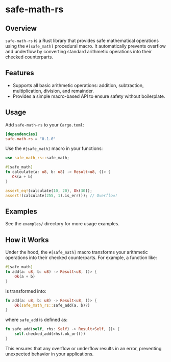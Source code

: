 # safe-math-rs

## Overview

`safe-math-rs` is a Rust library that provides safe mathematical operations using the `#[safe_math]` procedural macro. It automatically prevents overflow and underflow by converting standard arithmetic operations into their checked counterparts.

## Features

- Supports all basic arithmetic operations: addition, subtraction, multiplication, division, and remainder.
- Provides a simple macro-based API to ensure safety without boilerplate.

## Usage

Add `safe-math-rs` to your `Cargo.toml`:

```toml
[dependencies]
safe-math-rs = "0.1.0"
```

Use the `#[safe_math]` macro in your functions:

```rust
use safe_math_rs::safe_math;

#[safe_math]
fn calculate(a: u8, b: u8) -> Result<u8, ()> {
   Ok(a + b)
}

assert_eq!(calculate(10, 20), Ok(30));
assert!(calculate(255, 1).is_err()); // Overflow!
```

## Examples

See the `examples/` directory for more usage examples.

## How it Works

Under the hood, the `#[safe_math]` macro transforms your arithmetic operations into their checked counterparts. For example, a function like:

```rust
#[safe_math]
fn add(a: u8, b: u8) -> Result<u8, ()> {
    Ok(a + b)
}
```

is transformed into:

```rust
fn add(a: u8, b: u8) -> Result<u8, ()> {
    Ok(safe_math_rs::safe_add(a, b)?)
}
```

where `safe_add` is defined as:

```rust
fn safe_add(self, rhs: Self) -> Result<Self, ()> {
    self.checked_add(rhs).ok_or(())
}
```

This ensures that any overflow or underflow results in an error, preventing unexpected behavior in your applications.